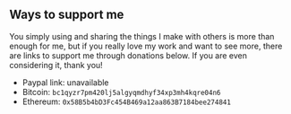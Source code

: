 ## Ways to support me

You simply using and sharing the things I make with others is more than enough for me, but if you really love my work and want to see more, there are links to support me through donations below. If you are even considering it, thank you!

- Paypal link: unavailable
- Bitcoin: `bc1qyzr7pm420lj5algyqmdhyf34xp3mh4kqre04n6`
- Ethereum: `0x58B5b4bD3Fc454B469a12aa863B7184bee274841`
